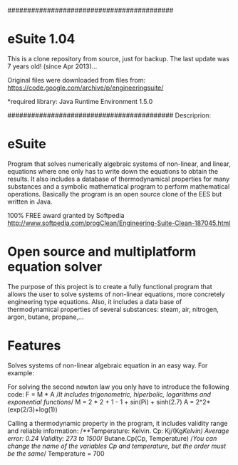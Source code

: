 ##########################################
# eSuite 1.04
This is a clone repository from source, just for backup. The last update was 7 years old! (since Apr 2013)...

Original files were downloaded from files from:
https://code.google.com/archive/p/engineeringsuite/

*required library: Java Runtime Environment 1.5.0

##########################################
Descriprion:
# eSuite
Program that solves numerically algebraic systems of non-linear, and linear, equations where one only has to write down the equations to obtain the results. It also includes a database of thermodynamical properties for many substances and a symbolic mathematical program to perform mathematical operations. Basically the program is an open source clone of the EES but written in Java.

100% FREE award granted by Softpedia http://www.softpedia.com/progClean/Engineering-Suite-Clean-187045.html

# Open source and multiplatform equation solver
The purpose of this project is to create a fully functional program that allows the user to solve systems of non-linear equations, more concretely engineering type equations. Also, it includes a data base of thermodynamical properties of several substances: steam, air, nitrogen, argon, butane, propane,...

# Features
Solves systems of non-linear algebraic equation in an easy way. For example:

For solving the second newton law you only have to introduce the following code: F = M * A /*It includes trigonometric, hiperbolic, logarithms and exponential functions*/ M = 2 * 2 + 1 - 1 + sin(Pi) + sinh(2.7) A = 2^2*(exp(2/3)+log(1))

Calling a thermodynamic property in the program, it includes validity range and reliable information: /**Temperature: Kelvin. Cp: Kj/(Kg*Kelvin) Average error: 0.24 Validity: 273 to 1500*/ Butane.Cp(Cp, Temperature) /*You can change the name of the variables Cp and temperature, but the order must be the same*/ Temperature = 700

